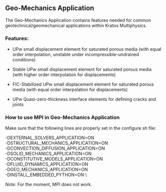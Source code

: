 ## Geo-Mechanics Application

The Geo-Mechanics Application contains features needed for common geotechnical/geomechanical applications within Kratos Multiphysics.

### Features:

- UPw small displacement element for saturated porous media (with
equal order interpolation, unstable under incompressible-undrained
conditions)

- Stable UPw small displacement element for saturated porous media
(with higher order interpolation for displacements)

- FIC-Stabilized UPw small displacement element for saturated porous media
(with equal order interpolation for displacements)

- UPw Quasi-zero-thickness interface elements for defining cracks and
joints


### How to use MPI in Geo-Mechanics Application

Make sure that the following lines are properly set in the configure.sh file:

-DEXTERNAL_SOLVERS_APPLICATION=ON        \
-DSTRUCTURAL_MECHANICS_APPLICATION=ON    \
-DCONVECTION_DIFFUSION_APPLICATION=ON    \
-DSOLID_MECHANICS_APPLICATION=ON         \
-DCONSTITUTIVE_MODELS_APPLICATION=ON     \
-DFLUID_DYNAMICS_APPLICATION=ON          \
-DGEO_MECHANICS_APPLICATION=ON           \
-DINSTALL_EMBEDDED_PYTHON=ON             \



*Note*: For the moment, MPI does not work.
